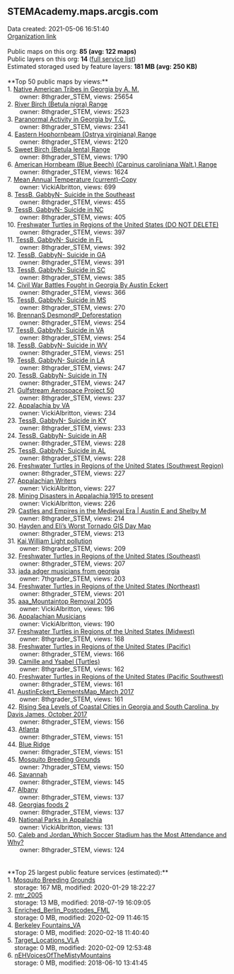 <h2>STEMAcademy.maps.arcgis.com</h2> Data created: 2021-05-06 16:51:40 <br /><a target='new' href='https://STEMAcademy.maps.arcgis.com'>Organization link</a><br /><br />Public maps on this org: <b>85 (avg: 122 maps)</b><br />Public layers on this org: <b>14 </b>(<a target='new' href='https://services.arcgis.com/V2olyq6i5WvSBD6R/ArcGIS/rest/services'>full service list</a>)<br />Estimated storaged used by feature layers: <b>181 MB (avg: 250 KB)</b><br /><br />**Top 50 public maps by views:**<br />  1. <a target='new' href='https://www.arcgis.com/home/item.html?id=5c02239a713f4a7e8770d51ba4c525d0'> Native American Tribes in Georgia by A. M.</a> <br />  &nbsp;&nbsp;&nbsp;&nbsp; &nbsp;&nbsp;owner: 8thgrader_STEM, views: 25654<br />  2. <a target='new' href='https://www.arcgis.com/home/item.html?id=7ab158005f4d4ab985f5638a9e58a98f'>River Birch (Betula nigra) Range </a> <br />  &nbsp;&nbsp;&nbsp;&nbsp; &nbsp;&nbsp;owner: 8thgrader_STEM, views: 2523<br />  3. <a target='new' href='https://www.arcgis.com/home/item.html?id=dfa25a7083b04d5fabae4c0f5065fd57'>Paranormal Activity in Georgia by T.C.</a> <br />  &nbsp;&nbsp;&nbsp;&nbsp; &nbsp;&nbsp;owner: 8thgrader_STEM, views: 2341<br />  4. <a target='new' href='https://www.arcgis.com/home/item.html?id=a4799f762fcd40cab03fedc2480abcd0'>Eastern Hophornbeam (Ostrya virginiana) Range</a> <br />  &nbsp;&nbsp;&nbsp;&nbsp; &nbsp;&nbsp;owner: 8thgrader_STEM, views: 2120<br />  5. <a target='new' href='https://www.arcgis.com/home/item.html?id=807e0e25e59d47089e908f07bce96666'>Sweet Birch (Betula lenta) Range</a> <br />  &nbsp;&nbsp;&nbsp;&nbsp; &nbsp;&nbsp;owner: 8thgrader_STEM, views: 1790<br />  6. <a target='new' href='https://www.arcgis.com/home/item.html?id=e2cd9f8abde64a45839e796ea0daa474'>American Hornbeam (Blue Beech) (Carpinus caroliniana Walt.) Range </a> <br />  &nbsp;&nbsp;&nbsp;&nbsp; &nbsp;&nbsp;owner: 8thgrader_STEM, views: 1624<br />  7. <a target='new' href='https://www.arcgis.com/home/item.html?id=4657d300902c4ae3bcb7665d48d3537d'>Mean Annual Temperature (current)-Copy</a> <br />  &nbsp;&nbsp;&nbsp;&nbsp; &nbsp;&nbsp;owner: VickiAlbritton, views: 699<br />  8. <a target='new' href='https://www.arcgis.com/home/item.html?id=0bb4593c729c4cd790356ae977b79494'>TessB, GabbyN- Suicide in the Southeast</a> <br />  &nbsp;&nbsp;&nbsp;&nbsp; &nbsp;&nbsp;owner: 8thgrader_STEM, views: 455<br />  9. <a target='new' href='https://www.arcgis.com/home/item.html?id=b5bb7cad599f4c10b294bb15f2b8e3ca'>TessB, GabbyN- Suicide in NC</a> <br />  &nbsp;&nbsp;&nbsp;&nbsp; &nbsp;&nbsp;owner: 8thgrader_STEM, views: 405<br />  10. <a target='new' href='https://www.arcgis.com/home/item.html?id=a5156623dced4bbe82d300dac20694f6'>Freshwater Turtles in Regions of the United States (DO NOT DELETE)</a> <br />  &nbsp;&nbsp;&nbsp;&nbsp; &nbsp;&nbsp;owner: 8thgrader_STEM, views: 397<br />  11. <a target='new' href='https://www.arcgis.com/home/item.html?id=aa49318166084dd5b486b5a239bec40f'>TessB, GabbyN- Suicide in FL</a> <br />  &nbsp;&nbsp;&nbsp;&nbsp; &nbsp;&nbsp;owner: 8thgrader_STEM, views: 392<br />  12. <a target='new' href='https://www.arcgis.com/home/item.html?id=6a145a4ea95b4ec5afde50f688e189b1'>TessB, GabbyN- Suicide in GA</a> <br />  &nbsp;&nbsp;&nbsp;&nbsp; &nbsp;&nbsp;owner: 8thgrader_STEM, views: 391<br />  13. <a target='new' href='https://www.arcgis.com/home/item.html?id=4653668b12e948ccb05c758825ceba69'>TessB, GabbyN- Suicide in SC</a> <br />  &nbsp;&nbsp;&nbsp;&nbsp; &nbsp;&nbsp;owner: 8thgrader_STEM, views: 385<br />  14. <a target='new' href='https://www.arcgis.com/home/item.html?id=00d8e6719aec4eafa93b32bde8d18a65'>Civil War Battles Fought in Georgia By Austin Eckert</a> <br />  &nbsp;&nbsp;&nbsp;&nbsp; &nbsp;&nbsp;owner: 8thgrader_STEM, views: 366<br />  15. <a target='new' href='https://www.arcgis.com/home/item.html?id=e4ff29bda1464b9dbefad6bb7336382c'>TessB, GabbyN- Suicide in MS</a> <br />  &nbsp;&nbsp;&nbsp;&nbsp; &nbsp;&nbsp;owner: 8thgrader_STEM, views: 270<br />  16. <a target='new' href='https://www.arcgis.com/home/item.html?id=629715fde74a41da8921149a96883c6e'>BrennanS DesmondP_Deforestation</a> <br />  &nbsp;&nbsp;&nbsp;&nbsp; &nbsp;&nbsp;owner: 8thgrader_STEM, views: 254<br />  17. <a target='new' href='https://www.arcgis.com/home/item.html?id=79ef0984877d4027b520b305f0d0f48c'>TessB, GabbyN- Suicide in VA</a> <br />  &nbsp;&nbsp;&nbsp;&nbsp; &nbsp;&nbsp;owner: 8thgrader_STEM, views: 254<br />  18. <a target='new' href='https://www.arcgis.com/home/item.html?id=49cff8d1e2724098948a951390c009a5'>TessB, GabbyN- Suicide in WV</a> <br />  &nbsp;&nbsp;&nbsp;&nbsp; &nbsp;&nbsp;owner: 8thgrader_STEM, views: 251<br />  19. <a target='new' href='https://www.arcgis.com/home/item.html?id=a156033c8d4c4ac696aa806357f72ba5'>TessB, GabbyN- Suicide in LA</a> <br />  &nbsp;&nbsp;&nbsp;&nbsp; &nbsp;&nbsp;owner: 8thgrader_STEM, views: 247<br />  20. <a target='new' href='https://www.arcgis.com/home/item.html?id=65c7902efae44dc6b8e63138e3e19f9c'>TessB, GabbyN- Suicide in TN</a> <br />  &nbsp;&nbsp;&nbsp;&nbsp; &nbsp;&nbsp;owner: 8thgrader_STEM, views: 247<br />  21. <a target='new' href='https://www.arcgis.com/home/item.html?id=db8960076d264117a987e5cf458c7873'>Gulfstream Aerospace Project 50</a> <br />  &nbsp;&nbsp;&nbsp;&nbsp; &nbsp;&nbsp;owner: 8thgrader_STEM, views: 237<br />  22. <a target='new' href='https://www.arcgis.com/home/item.html?id=89ee03a0af9e4271994f20644d274bbb'>Appalachia by VA</a> <br />  &nbsp;&nbsp;&nbsp;&nbsp; &nbsp;&nbsp;owner: VickiAlbritton, views: 234<br />  23. <a target='new' href='https://www.arcgis.com/home/item.html?id=8e2f9a3ad41b415bba93449e4b24065d'>TessB, GabbyN- Suicide in KY</a> <br />  &nbsp;&nbsp;&nbsp;&nbsp; &nbsp;&nbsp;owner: 8thgrader_STEM, views: 233<br />  24. <a target='new' href='https://www.arcgis.com/home/item.html?id=233be0849910437a9de212c40265ed13'>TessB, GabbyN- Suicide in AR</a> <br />  &nbsp;&nbsp;&nbsp;&nbsp; &nbsp;&nbsp;owner: 8thgrader_STEM, views: 228<br />  25. <a target='new' href='https://www.arcgis.com/home/item.html?id=c0625b52cf88499abf2a2d77c417a601'>TessB, GabbyN- Suicide in AL</a> <br />  &nbsp;&nbsp;&nbsp;&nbsp; &nbsp;&nbsp;owner: 8thgrader_STEM, views: 228<br />  26. <a target='new' href='https://www.arcgis.com/home/item.html?id=03d679ade2a14e1c88b4c64df493a2ea'>Freshwater Turtles in Regions of the United States (Southwest Region)</a> <br />  &nbsp;&nbsp;&nbsp;&nbsp; &nbsp;&nbsp;owner: 8thgrader_STEM, views: 227<br />  27. <a target='new' href='https://www.arcgis.com/home/item.html?id=3da006ba204143ff9411b02959573aa3'>Appalachian Writers</a> <br />  &nbsp;&nbsp;&nbsp;&nbsp; &nbsp;&nbsp;owner: VickiAlbritton, views: 227<br />  28. <a target='new' href='https://www.arcgis.com/home/item.html?id=0f1ef129b8ab4a64b4aae09e89cb00ad'>Mining Disasters in Appalachia,1915 to present</a> <br />  &nbsp;&nbsp;&nbsp;&nbsp; &nbsp;&nbsp;owner: VickiAlbritton, views: 226<br />  29. <a target='new' href='https://www.arcgis.com/home/item.html?id=f229988922544b6dbf9eda5d613eb8d1'>Castles and Empires in the Medieval Era | Austin E and Shelby M</a> <br />  &nbsp;&nbsp;&nbsp;&nbsp; &nbsp;&nbsp;owner: 8thgrader_STEM, views: 214<br />  30. <a target='new' href='https://www.arcgis.com/home/item.html?id=018f6f84dd9749318f5270c3358a465a'>Hayden and Eli’s Worst Tornado GIS Day Map</a> <br />  &nbsp;&nbsp;&nbsp;&nbsp; &nbsp;&nbsp;owner: 8thgrader_STEM, views: 213<br />  31. <a target='new' href='https://www.arcgis.com/home/item.html?id=ad7180b22ffc4946a648ca2dc8224dc2'>Kai,William Light pollution</a> <br />  &nbsp;&nbsp;&nbsp;&nbsp; &nbsp;&nbsp;owner: 8thgrader_STEM, views: 209<br />  32. <a target='new' href='https://www.arcgis.com/home/item.html?id=b1cc9f42969b491cae1111b92e7052a4'>Freshwater Turtles in Regions of the United States (Southeast)</a> <br />  &nbsp;&nbsp;&nbsp;&nbsp; &nbsp;&nbsp;owner: 8thgrader_STEM, views: 207<br />  33. <a target='new' href='https://www.arcgis.com/home/item.html?id=eddc08f2ca744683a80a0e19beb71f8c'>jada adger musicians from georgia</a> <br />  &nbsp;&nbsp;&nbsp;&nbsp; &nbsp;&nbsp;owner: 7thgrader_STEM, views: 203<br />  34. <a target='new' href='https://www.arcgis.com/home/item.html?id=205fe1017a3242f5978f352fabc10954'>Freshwater Turtles in Regions of the United States (Northeast)</a> <br />  &nbsp;&nbsp;&nbsp;&nbsp; &nbsp;&nbsp;owner: 8thgrader_STEM, views: 201<br />  35. <a target='new' href='https://www.arcgis.com/home/item.html?id=6d1d742ce6594a708265d3254398dcc3'>aaa_Mountaintop Removal 2005</a> <br />  &nbsp;&nbsp;&nbsp;&nbsp; &nbsp;&nbsp;owner: VickiAlbritton, views: 196<br />  36. <a target='new' href='https://www.arcgis.com/home/item.html?id=ff312039ac574dce9d5888fd7146f415'>Appalachian Musicians</a> <br />  &nbsp;&nbsp;&nbsp;&nbsp; &nbsp;&nbsp;owner: VickiAlbritton, views: 190<br />  37. <a target='new' href='https://www.arcgis.com/home/item.html?id=28c1261493bf422dbca5931441038d17'>Freshwater Turtles in Regions of the United States (Midwest)</a> <br />  &nbsp;&nbsp;&nbsp;&nbsp; &nbsp;&nbsp;owner: 8thgrader_STEM, views: 168<br />  38. <a target='new' href='https://www.arcgis.com/home/item.html?id=15bbd2de58a6400da95b4d7eb6743600'>Freshwater Turtles in Regions of the United States (Pacific)</a> <br />  &nbsp;&nbsp;&nbsp;&nbsp; &nbsp;&nbsp;owner: 8thgrader_STEM, views: 166<br />  39. <a target='new' href='https://www.arcgis.com/home/item.html?id=81d2dfdcf45e4097b9e0a50b64080704'>Camille and Ysabel (Turtles)</a> <br />  &nbsp;&nbsp;&nbsp;&nbsp; &nbsp;&nbsp;owner: 8thgrader_STEM, views: 162<br />  40. <a target='new' href='https://www.arcgis.com/home/item.html?id=acda7a045e864c11ba5e226d95490485'>Freshwater Turtles in Regions of the United States (Pacific Southwest)</a> <br />  &nbsp;&nbsp;&nbsp;&nbsp; &nbsp;&nbsp;owner: 8thgrader_STEM, views: 161<br />  41. <a target='new' href='https://www.arcgis.com/home/item.html?id=a1933fec9f7548288853f8b59d3411f9'>AustinEckert_ElementsMap_March 2017</a> <br />  &nbsp;&nbsp;&nbsp;&nbsp; &nbsp;&nbsp;owner: 8thgrader_STEM, views: 161<br />  42. <a target='new' href='https://www.arcgis.com/home/item.html?id=579921acd9594787b0f63974409884d4'>Rising Sea Levels of Coastal Cities in Georgia and South Carolina, by Davis James, October 2017</a> <br />  &nbsp;&nbsp;&nbsp;&nbsp; &nbsp;&nbsp;owner: 8thgrader_STEM, views: 156<br />  43. <a target='new' href='https://www.arcgis.com/home/item.html?id=371bd85e5ad94926ba1af4aff07fe4f8'>Atlanta</a> <br />  &nbsp;&nbsp;&nbsp;&nbsp; &nbsp;&nbsp;owner: 8thgrader_STEM, views: 151<br />  44. <a target='new' href='https://www.arcgis.com/home/item.html?id=6fc9e9c8307a4bb18899f97c3770c33f'>Blue Ridge</a> <br />  &nbsp;&nbsp;&nbsp;&nbsp; &nbsp;&nbsp;owner: 8thgrader_STEM, views: 151<br />  45. <a target='new' href='https://www.arcgis.com/home/item.html?id=f23a830b4bf14c15ac1f2286804418b2'>Mosquito Breeding Grounds</a> <br />  &nbsp;&nbsp;&nbsp;&nbsp; &nbsp;&nbsp;owner: 7thgrader_STEM, views: 150<br />  46. <a target='new' href='https://www.arcgis.com/home/item.html?id=6dc89a36cc9548bd88929871e36f365f'>Savannah</a> <br />  &nbsp;&nbsp;&nbsp;&nbsp; &nbsp;&nbsp;owner: 8thgrader_STEM, views: 145<br />  47. <a target='new' href='https://www.arcgis.com/home/item.html?id=54853109007d4e84a531d120e3bcfd2d'>Albany</a> <br />  &nbsp;&nbsp;&nbsp;&nbsp; &nbsp;&nbsp;owner: 8thgrader_STEM, views: 137<br />  48. <a target='new' href='https://www.arcgis.com/home/item.html?id=4b2ff7f70e734ab189740c62b8b52d4d'>Georgias foods 2</a> <br />  &nbsp;&nbsp;&nbsp;&nbsp; &nbsp;&nbsp;owner: 8thgrader_STEM, views: 137<br />  49. <a target='new' href='https://www.arcgis.com/home/item.html?id=4c4e2fbf2fb74de689b9e79832bdc68f'>National Parks in Appalachia</a> <br />  &nbsp;&nbsp;&nbsp;&nbsp; &nbsp;&nbsp;owner: VickiAlbritton, views: 131<br />  50. <a target='new' href='https://www.arcgis.com/home/item.html?id=7a0b8dc255554e28b492c3f7bd152f21'>Caleb and Jordan_Which Soccer Stadium has the Most Attendance and Why?</a> <br />  &nbsp;&nbsp;&nbsp;&nbsp; &nbsp;&nbsp;owner: 8thgrader_STEM, views: 124<br /><br /><br />**Top 25 largest public feature services (estimated):**<br /> 1. <a target='new' href='https://www.arcgis.com/home/item.html?id=22cf259b14f7492daa0826845d3decba'>Mosquito Breeding Grounds</a><br /> &nbsp;&nbsp;&nbsp;&nbsp;storage: 167 MB, modified: 2020-01-29 18:22:27<br /> 2. <a target='new' href='https://www.arcgis.com/home/item.html?id=f04d9c4aac55497db13d7392a1a020ab'>mtr_2005</a><br /> &nbsp;&nbsp;&nbsp;&nbsp;storage: 13 MB, modified: 2018-07-19 16:09:05<br /> 3. <a target='new' href='https://www.arcgis.com/home/item.html?id=85fb329fcd564172b2f51060c9c795b4'>Enriched_Berlin_Postcodes_FML</a><br /> &nbsp;&nbsp;&nbsp;&nbsp;storage: 0 MB, modified: 2020-02-09 11:46:15<br /> 4. <a target='new' href='https://www.arcgis.com/home/item.html?id=6639911977044f399c729f417f1c9693'>Berkeley Fountains_VA</a><br /> &nbsp;&nbsp;&nbsp;&nbsp;storage: 0 MB, modified: 2020-02-18 11:40:40<br /> 5. <a target='new' href='https://www.arcgis.com/home/item.html?id=a3143fb1f7d94734ac7d7a88db2bd4c0'>Target_Locations_VLA</a><br /> &nbsp;&nbsp;&nbsp;&nbsp;storage: 0 MB, modified: 2020-02-09 12:53:48<br /> 6. <a target='new' href='https://www.arcgis.com/home/item.html?id=5300ba44257b4d23896b01baa13814d2'>nEHVoicesOfTheMistyMountains</a><br /> &nbsp;&nbsp;&nbsp;&nbsp;storage: 0 MB, modified: 2018-06-10 13:41:45<br />